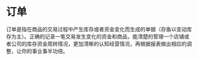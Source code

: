 # 订单

订单是指在商品的交易过程中产生库存或者资金变化而生成的单据（存鱼以变动库存为主）。正确的记录一笔交易发生变化的资金和商品，能清楚的管理一个店铺或者公司的库存资金周转情况，更加清晰的认知经营情况，再根据报表做出相应的调整，让你的事业事半功倍。
